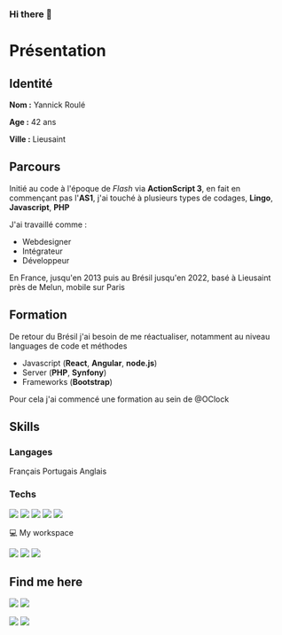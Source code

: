 ### Hi there 👋

<!--
**karma-yrb/karma-yrb** is a ✨ _special_ ✨ repository because its `README.md` (this file) appears on your GitHub profile.

Here are some ideas to get you started:

- 🔭 I’m currently working on ...
- 🌱 I’m currently learning ...
- 👯 I’m looking to collaborate on ...
- 🤔 I’m looking for help with ...
- 💬 Ask me about ...
- 📫 How to reach me: ...
- 😄 Pronouns: ...
- ⚡ Fun fact: ...
-->

# Présentation

## Identité
**Nom :** Yannick Roulé

**Age :** 42 ans

**Ville :** Lieusaint

## Parcours
Initié au code à l'époque de *Flash* via **ActionScript 3**, en fait en commençant pas l'**AS1**, j'ai touché à plusieurs types de codages, **Lingo**, **Javascript**, **PHP**

J'ai travaillé comme :
- Webdesigner
- Intégrateur
- Développeur

En France, jusqu'en 2013 puis au Brésil jusqu'en 2022, basé à Lieusaint près de Melun, mobile sur Paris

## Formation
De retour du Brésil j'ai besoin de me réactualiser, notamment au niveau languages de code et méthodes
- Javascript (**React**, **Angular**, **node.js**)
- Server (**PHP**, **Synfony**)
- Frameworks (**Bootstrap**)

Pour cela j'ai commencé une formation au sein de @OClock

## Skills
### Langages 
Français Portugais Anglais

### Techs
<img src="https://img.shields.io/badge/HTML5-E34F26?style=for-the-badge&logo=html5&logoColor=white"> <img src="https://img.shields.io/badge/CSS3-1572B6?style=for-the-badge&logo=css3&logoColor=white"> <img src="https://img.shields.io/badge/JavaScript-323330?style=for-the-badge&logo=javascript&logoColor=F7DF1E"> 
<img src="https://img.shields.io/badge/npm-CB3837?style=for-the-badge&logo=npm&logoColor=white"> <img src="https://img.shields.io/badge/Node.js-339933?style=for-the-badge&logo=nodedotjs&logoColor=white"> <img src="">

<!--
| Langues       | Languages     |
| ------------- |:-------------:|
| Français      | HTML          |
| Portugais     | CSS           |
| Anglais       | Javascript    |
-->

💻 My workspace

<img src="https://img.shields.io/badge/Windows-0078D6?style=for-the-badge&logo=windows&logoColor=white"> <img src="https://img.shields.io/badge/-Ryzen_5_4500-9d141c?style=for-the-badge&logo=amd&logoColor=white">  <img src="https://img.shields.io/badge/-GTX%20660-green?style=for-the-badge&logo=nvidia&logoColor=white"> 

## Find me here
[<img src="https://img.shields.io/badge/LinkedIn-0077B5?style=for-the-badge&logo=linkedin&logoColor=white">](https://www.linkedin.com/in/karmadev/) 
[<img src="https://img.shields.io/badge/GitHub-100000?style=for-the-badge&logo=github&logoColor=white">](https://github.com/karma-yrb)

[<img src="https://img.shields.io/badge/Instagram-E4405F?style=for-the-badge&logo=instagram&logoColor=white">](https://www.instagram.com/ex_gringo_papa_life/) 
[<img src="https://img.shields.io/badge/Twitter-1DA1F2?style=for-the-badge&logo=twitter&logoColor=white">](https://twitter.com/KarmaCrea)
